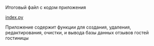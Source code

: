Итоговый файл с кодом приложения

[index.py](/index.py)

Приложение содержит функции для создания, удаления, редактирования, очистки, и вывода базы данных отзывов гостей гостиницы
